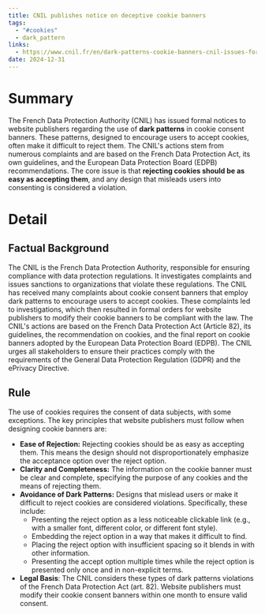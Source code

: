 ```yaml
---
title: CNIL publishes notice on deceptive cookie banners
tags:
  - "#cookies"
  - dark_pattern
links:
  - https://www.cnil.fr/en/dark-patterns-cookie-banners-cnil-issues-formal-notice-website-publishers
date: 2024-12-31
---
```

# Summary

The French Data Protection Authority (CNIL) has issued formal notices to website publishers regarding the use of **dark patterns** in cookie consent banners. These patterns, designed to encourage users to accept cookies, often make it difficult to reject them. The CNIL's actions stem from numerous complaints and are based on the French Data Protection Act, its own guidelines, and the European Data Protection Board (EDPB) recommendations. The core issue is that **rejecting cookies should be as easy as accepting them**, and any design that misleads users into consenting is considered a violation.

# Detail

## Factual Background

The CNIL is the French Data Protection Authority, responsible for ensuring compliance with data protection regulations. It investigates complaints and issues sanctions to organizations that violate these regulations. The CNIL has received many complaints about cookie consent banners that employ dark patterns to encourage users to accept cookies. These complaints led to investigations, which then resulted in formal orders for website publishers to modify their cookie banners to be compliant with the law. The CNIL's actions are based on the French Data Protection Act (Article 82), its guidelines, the recommendation on cookies, and the final report on cookie banners adopted by the European Data Protection Board (EDPB). The CNIL urges all stakeholders to ensure their practices comply with the requirements of the General Data Protection Regulation (GDPR) and the ePrivacy Directive.

## Rule

The use of cookies requires the consent of data subjects, with some exceptions. The key principles that website publishers must follow when designing cookie banners are:

- **Ease of Rejection:** Rejecting cookies should be as easy as accepting them. This means the design should not disproportionately emphasize the acceptance option over the reject option.
- **Clarity and Completeness:** The information on the cookie banner must be clear and complete, specifying the purpose of any cookies and the means of rejecting them.
- **Avoidance of Dark Patterns:** Designs that mislead users or make it difficult to reject cookies are considered violations. Specifically, these include:
    - Presenting the reject option as a less noticeable clickable link (e.g., with a smaller font, different color, or different font style).
    - Embedding the reject option in a way that makes it difficult to find. 
    - Placing the reject option with insufficient spacing so it blends in with other information. 
    - Presenting the accept option multiple times while the reject option is presented only once and in non-explicit terms.
- **Legal Basis**: The CNIL considers these types of dark patterns violations of the French Data Protection Act (art. 82). Website publishers must modify their cookie consent banners within one month to ensure valid consent.